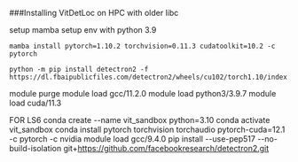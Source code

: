 ###Installing VitDetLoc on HPC with older libc

setup mamba
setup env with python 3.9
```
mamba install pytorch=1.10.2 torchvision=0.11.3 cudatoolkit=10.2 -c pytorch

python -m pip install detectron2 -f https://dl.fbaipublicfiles.com/detectron2/wheels/cu102/torch1.10/index.html

```
module purge
module load gcc/11.2.0
module load python3/3.9.7
module load cuda/11.3

FOR LS6
conda create --name vit_sandbox python=3.10
conda activate vit_sandbox
conda install pytorch torchvision torchaudio pytorch-cuda=12.1 -c pytorch -c nvidia
module load gcc/9.4.0
pip install --use-pep517 --no-build-isolation git+https://github.com/facebookresearch/detectron2.git
